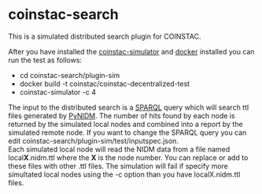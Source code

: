 # coinstac-search
This is a simulated distributed search plugin for COINSTAC. 

After you have installed the [coinstac-simulator](https://www.npmjs.com/package/coinstac-simulator) and [docker](https://docs.docker.com/install/linux/docker-ce/ubuntu/) installed you can run the test as follows:

* cd coinstac-search/plugin-sim
* docker build -t coinstac/coinstac-decentralized-test
* coinstac-simulator -c 4 

The input to the distributed search is a [SPARQL](https://en.wikipedia.org/wiki/SPARQL) query which will search ttl files generated by [PyNIDM](https://github.com/incf-nidash/PyNIDM). The number of hits found by each node is returned by the simulated local nodes and combined into a report by the simulated remote node. If you want to change the SPARQL query you can edit coinstac-search/plugin-sim/test/inputspec.json.  
Each simulated local node will read the NIDM data from a file named local**X**.nidm.ttl where the **X** is the node number. You can replace or add to these files with other .ttl files. The simulation will fail if specify more simultated local nodes using the -c option than you have localX.nidm.ttl files.
